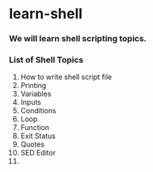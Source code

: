 # learn-shell

### We will learn shell scripting topics.

### List of Shell Topics

1. How to write shell script file
2. Printing
3. Variables
4. Inputs
5. Conditions
6. Loop
7. Function
8. Exit Status
9. Quotes
10. SED Editor
11. 